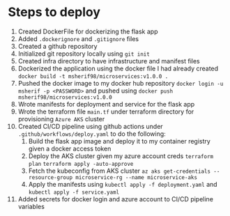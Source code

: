 # Steps to deploy
1. Created DockerFile for dockerizing the flask app
2. Added `.dockerignore` and `.gitignore` files
3. Created a github repository
4. Initialized git repository locally using `git init`
5. Created infra directory to have infrastructure and manifest files
6. Dockerized the application using the docker file I had already created `docker build -t msherif98/microservices:v1.0.0 .`
7. Pushed the docker image to my docker hub repository `docker login -u msherif -p <PASSWORD>` and pushed using `docker push msherif98/microservices:v1.0.0`
8. Wrote manifests for deployment and service for the flask app
9. Wrote the terraform file `main.tf` under terraform directory for provisioning `Azure AKS` cluster
10. Created CI/CD pipeline using github actions under `.github/workflows/deploy.yaml` to do the following:
    1. Build the flask app image and deploy it to my container registry given a docker access token
    2. Deploy the AKS cluster given my azure account creds `terraform plan` `terraform apply -auto-approve`
    3. Fetch the kubeconfig from AKS cluster `az aks get-credentials --resource-group microservice-rg --name microservice-aks`
    4. Apply the manifests using `kubectl apply -f deployment.yaml` and `kubectl apply -f service.yaml`
11. Added secrets for docker login and azure account to CI/CD pipeline variables